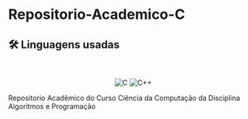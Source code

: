 # Repositorio-Academico-C

## 🛠 Linguagens usadas
<br>
<p align="center">
  <img alt="C" src="https://img.shields.io/badge/C%20-%2314354C.svg?&style=for-the-badge&logo=C&logoColor=white"/>
<img alt="C++" src="https://img.shields.io/badge/c++%20-%2300599C.svg?&style=for-the-badge&logo=c%2B%2B&ogoColor=white"/>
 <br>
</p>

Repositorio Acadêmico do Curso Ciência da Computação da Disciplina Algoritmos e Programação
